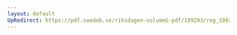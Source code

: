 ```yaml
---
layout: default
UpRedirect: https://pdf.swedeb.se/riksdagen-volumeG-pdf/199293/reg_199293/reg_199293_0542.pdf
---
```


